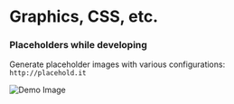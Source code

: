# Graphics, CSS, etc.

### Placeholders while developing

Generate placeholder images with various configurations: `http://placehold.it`

![Demo Image](http://placehold.it/100x100?text=demo+image)
